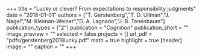 +++
title = "Lucky or clever? From expectations to responsibility judgments"
date = "2018-01-01"
authors = ["T. Gerstenberg","T. D. Ullman","J. Nagel","M. Kleiman-Weiner","D. A. Lagnado","J. B. Tenenbaum"]
publication_types = ["2"]
publication = "_Cognition_"
publication_short = ""
image_preview = ""
selected = false
projects = []
url_pdf = "pdfs/gerstenberg2018lucky.pdf"
math = true
highlight = true
[header]
image = ""
caption = ""
+++

